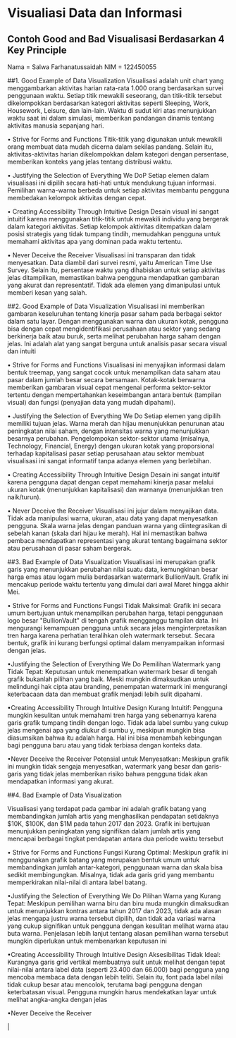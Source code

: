 # Visualiasi Data dan Informasi
##  Contoh Good and Bad  Visualisasi Berdasarkan 4 Key Principle

Nama = Salwa Farhanatussaidah
NIM = 122450055

##1.	Good Example of Data Visualization
Visualisasi adalah unit chart yang menggambarkan aktivitas harian rata-rata 1.000 orang berdasarkan survei penggunaan waktu. Setiap titik mewakili seseorang,
dan titik-titik tersebut dikelompokkan berdasarkan kategori aktivitas seperti Sleeping, Work, Housework, Leisure, dan lain-lain. Waktu di sudut kiri atas menunjukkan waktu saat ini dalam simulasi,
memberikan pandangan dinamis tentang aktivitas manusia sepanjang hari.

•	Strive for Forms and Functions
Titik-titik yang digunakan untuk mewakili orang membuat data mudah dicerna dalam sekilas pandang. Selain itu, aktivitas-aktivitas harian dikelompokkan dalam kategori dengan persentase,
memberikan konteks yang jelas tentang distribusi waktu.

•	Justifying the Selection of Everything We DoP
Setiap elemen dalam visualisasi ini dipilih secara hati-hati untuk mendukung tujuan informasi. Pemilihan warna-warna berbeda untuk setiap aktivitas membantu pengguna membedakan kelompok aktivitas dengan cepat.

•	Creating Accessibility Through Intuitive Design
Desain visual ini sangat intuitif karena menggunakan titik-titik untuk mewakili individu yang bergerak dalam kategori aktivitas. Setiap kelompok aktivitas ditempatkan dalam posisi strategis yang tidak tumpang tindih,
memudahkan pengguna untuk memahami aktivitas apa yang dominan pada waktu tertentu.

•	Never Deceive the Receiver
Visualisasi ini transparan dan tidak menyesatkan. Data diambil dari survei resmi, yaitu American Time Use Survey. Selain itu, persentase waktu yang dihabiskan untuk setiap aktivitas jelas ditampilkan, 
memastikan bahwa pengguna mendapatkan gambaran yang akurat dan representatif. Tidak ada elemen yang dimanipulasi untuk memberi kesan yang salah.


##2.	Good Example of Data Visualization
Visualisasi ini memberikan gambaran keseluruhan tentang kinerja pasar saham pada berbagai sektor dalam satu layar. Dengan menggunakan warna dan ukuran kotak,
pengguna bisa dengan cepat mengidentifikasi perusahaan atau sektor yang sedang berkinerja baik atau buruk, serta melihat perubahan harga saham dengan jelas. 
Ini adalah alat yang sangat berguna untuk analisis pasar secara visual dan intuiti

•	Strive for Forms and Functions
Visualisasi ini menyajikan informasi dalam bentuk treemap, yang sangat cocok untuk menampilkan data saham atau pasar dalam jumlah besar secara bersamaan. 
Kotak-kotak berwarna memberikan gambaran visual cepat mengenai performa sektor-sektor tertentu dengan mempertahankan keseimbangan antara bentuk (tampilan visual) dan fungsi (penyajian data yang mudah dipahami).

•	Justifying the Selection of Everything We Do
Setiap elemen yang dipilih memiliki tujuan jelas. Warna merah dan hijau menunjukkan penurunan atau peningkatan nilai saham, dengan intensitas warna yang menunjukkan besarnya perubahan.
Pengelompokan sektor-sektor utama (misalnya, Technology, Financial, Energy) dengan ukuran kotak yang proporsional terhadap kapitalisasi pasar setiap perusahaan atau sektor membuat visualisasi ini sangat informatif tanpa adanya elemen yang berlebihan.

•	Creating Accessibility Through Intuitive Design
Desain ini sangat intuitif karena pengguna dapat dengan cepat memahami kinerja pasar melalui ukuran kotak (menunjukkan kapitalisasi) dan warnanya (menunjukkan tren naik/turun). 

•	Never Deceive the Receiver
Visualisasi ini jujur dalam menyajikan data. Tidak ada manipulasi warna, ukuran, atau data yang dapat menyesatkan pengguna. Skala warna jelas dengan panduan warna yang diintegrasikan di sebelah kanan (skala dari hijau ke merah). 
Hal ini memastikan bahwa pembaca mendapatkan representasi yang akurat tentang bagaimana sektor atau perusahaan di pasar saham bergerak.

##3. 	Bad Example of Data Visualization
Visualisasi ini merupakan grafik garis yang menunjukkan perubahan nilai suatu data, kemungkinan besar harga emas atau logam mulia berdasarkan watermark BullionVault.
Grafik ini mencakup periode waktu tertentu yang dimulai dari awal Maret hingga akhir Mei.

• Strive for Forms and Functions
Fungsi Tidak Maksimal: Grafik ini secara umum bertujuan untuk menampilkan perubahan harga, tetapi penggunaan logo besar "BullionVault" di tengah grafik mengganggu tampilan data. 
Ini mengurangi kemampuan pengguna untuk secara jelas menginterpretasikan tren harga karena perhatian teralihkan oleh watermark tersebut. Secara bentuk, grafik ini kurang berfungsi optimal dalam menyampaikan informasi dengan jelas.

•Justifying the Selection of Everything We Do
Pemilihan Watermark yang Tidak Tepat: Keputusan untuk menempatkan watermark besar di tengah grafik bukanlah pilihan yang baik. Meski mungkin dimaksudkan untuk melindungi hak cipta atau branding, 
penempatan watermark ini mengurangi keterbacaan data dan membuat grafik menjadi lebih sulit dipahami.

•Creating Accessibility Through Intuitive Design
Kurang Intuitif: Pengguna mungkin kesulitan untuk memahami tren harga yang sebenarnya karena garis grafik tumpang tindih dengan logo. Tidak ada label sumbu yang cukup jelas mengenai apa yang diukur di sumbu y,
meskipun mungkin bisa diasumsikan bahwa itu adalah harga. Hal ini bisa menambah kebingungan bagi pengguna baru atau yang tidak terbiasa dengan konteks data.

•Never Deceive the Receiver
Potensial untuk Menyesatkan: Meskipun grafik ini mungkin tidak sengaja menyesatkan, watermark yang besar dan garis-garis yang tidak jelas memberikan risiko bahwa pengguna tidak akan mendapatkan informasi yang akurat.

##4.  Bad Example of Data Visualization

Visualisasi yang terdapat pada gambar ini adalah grafik batang yang membandingkan jumlah artis yang menghasilkan pendapatan setidaknya $10K, $100K, dan $1M pada tahun 2017 dan 2023. 
Grafik ini bertujuan menunjukkan peningkatan yang signifikan dalam jumlah artis yang mencapai berbagai tingkat pendapatan antara dua periode waktu tersebut

• Strive for Forms and Functions
Fungsi Kurang Optimal: Meskipun grafik ini menggunakan grafik batang yang merupakan bentuk umum untuk membandingkan jumlah antar-kategori, penggunaan warna dan skala bisa sedikit membingungkan. 
Misalnya, tidak ada garis grid yang membantu memperkirakan nilai-nilai di antara label batang.

•Justifying the Selection of Everything We Do
Pilihan Warna yang Kurang Tepat: Meskipun pemilihan warna biru dan biru muda mungkin dimaksudkan untuk menunjukkan kontras antara tahun 2017 dan 2023, tidak ada alasan jelas mengapa justru warna tersebut dipilih,
dan tidak ada variasi warna yang cukup signifikan untuk pengguna dengan kesulitan melihat warna atau buta warna. Penjelasan lebih lanjut tentang alasan pemilihan warna tersebut mungkin diperlukan untuk membenarkan keputusan ini


•Creating Accessibility Through Intuitive Design
Aksesibilitas Tidak Ideal: Kurangnya garis grid vertikal membuatnya sulit untuk melihat dengan tepat nilai-nilai antara label data (seperti 23.400 dan 66.000) bagi pengguna yang mencoba membaca data dengan lebih teliti.
Selain itu, font pada label nilai tidak cukup besar atau mencolok, terutama bagi pengguna dengan keterbatasan visual. Pengguna mungkin harus mendekatkan layar untuk melihat angka-angka dengan jelas

•Never Deceive the Receiver


| 
